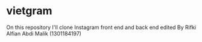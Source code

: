 # vietgram

On this repository I'll clone Instagram front end and back end
edited By Rifki Alfian Abdi Malik (1301184197)